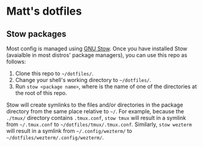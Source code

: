# Matt's dotfiles

## Stow packages

Most config is managed using [GNU Stow](https://www.gnu.org/software/stow/). Once you have installed Stow (avaialble in most distros' package managers), you can use this repo as follows:

1. Clone this repo to `~/dotfiles/`.
1. Change your shell's working directory to `~/dotfiles/`.
1. Run `stow <package name>`, where <package name> is the name of one of the directories at the root of this repo.

Stow will create symlinks to the files and/or directories in the package directory from the same place relative to `~/`. For example, because the `./tmux/` directory contains `.tmux.conf`, `stow tmux` will result in a symlink from `~/.tmux.conf` to `~/dotfiles/tmux/.tmux.conf`. Similarly, `stow wezterm` will result in a symlink from `~/.config/wezterm/` to `~/dotfiles/wezterm/.config/wezterm/`.


